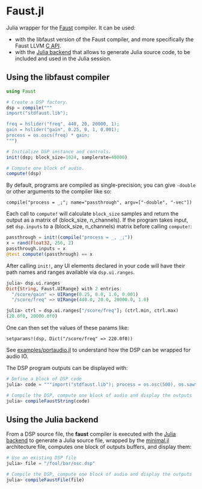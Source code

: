 # Faust.jl

Julia wrapper for the [Faust](https://faust.grame.fr/) compiler. It can be used:

- with the libfaust version of the Faust compiler, and more specifically the Faust LLVM [C API](https://github.com/grame-cncm/faust/blob/master-dev/architecture/faust/dsp/llvm-c-dsp.h).
- with the [Julia backend](https://github.com/grame-cncm/faust/tree/master-dev/compiler/generator/julia) that allows to generate Julia source code, to be included and used in the Julia session.

## Using the libfaust compiler

```julia
using Faust

# Create a DSP factory.
dsp = compile("""
import("stdfaust.lib");

freq = hslider("freq", 440, 20, 20000, 1);
gain = hslider("gain", 0.25, 0, 1, 0.001);
process = os.oscs(freq) * gain;
""")

# Initialize DSP instance and controls.
init!(dsp; block_size=1024, samplerate=48000)

# Compute one block of audio.
compute!(dsp)
```

By default, programs are compiled as single-precision; you can give `-double` or
other arguments to the compiler like so:

```
compile("process = _;"; name="passthrough", argv=["-double", "-vec"])
```

Each call to `compute!` will calculate `block_size` samples and return the
output as a matrix of (block_size, n_channels). If the program takes input,
set `dsp.inputs` to a (block_size, n_channels) matrix before calling `compute!`:

```julia
passthrough = init!(compile("process = _, _;"))
x = rand(Float32, 256, 2)
passthrough.inputs = x
@test compute!(passthrough) == x
```

After calling `init!`, any UI elements declared in your code will have their
path names and ranges available via `dsp.ui.ranges`.

```julia
julia> dsp.ui.ranges
Dict{String, Faust.UIRange} with 2 entries:
  "/score/gain" => UIRange(0.25, 0.0, 1.0, 0.001)
  "/score/freq" => UIRange(440.0, 20.0, 20000.0, 1.0)

julia> ctrl = dsp.ui.ranges["/score/freq"]; (ctrl.min, ctrl.max)
(20.0f0, 20000.0f0)
```

One can then set the values of these params like:

```
setparams!(dsp, Dict("/score/freq" => 220.0f0))
```

See [examples/portaudio.jl](examples/portaudio.jl) to understand how the DSP can
be wrapped for audio IO.

The DSP program outputs can be displayed with: 

```julia
# Define a block of DSP code
julia> code = """import("stdfaust.lib"); process = os.osc(500), os.sawtooth(1000);"""

# Compile the DSP, compute one block of audio and display the outputs
julia> compileFaustString(code)
```

## Using the Julia backend

From a DSP source file, the **faust** compiler is executed with the [Julia backend](https://github.com/grame-cncm/faust/tree/master-dev/compiler/generator/julia) to generate a Julia source file, wrapped by the [minimal.jl](https://github.com/sletz/Faust.jl/blob/main/src/minimal.jl) architecture file, computes one block of outputs buffers, and display them:

```julia
# Use an existing DSP file
julia> file = "/fool/bar/osc.dsp"

# Compile the DSP, compute one block of audio and display the outputs
julia> compileFaustFile(file)

```

